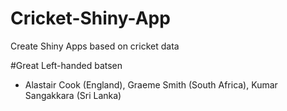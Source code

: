 # Cricket-Shiny-App
Create Shiny Apps based on cricket data

#Great Left-handed batsen

- Alastair Cook (England), Graeme Smith (South Africa), Kumar Sangakkara (Sri Lanka)
